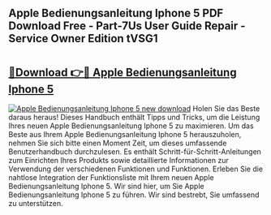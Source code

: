 ## Apple Bedienungsanleitung Iphone 5 PDF Download Free - Part-7Us User Guide Repair - Service Owner Edition tVSG1

# <h2><a href="http://df4euv.blite.top/?on=Apple+Bedienungsanleitung+Iphone+5">🔗Download 👉🔴 Apple Bedienungsanleitung Iphone 5</a></h2>

[![Apple Bedienungsanleitung Iphone 5 new download](https://i.imgur.com/lujVjoI.png)](http://df4euv.blite.top/?on=Apple+Bedienungsanleitung+Iphone+5)
Holen Sie das Beste daraus heraus! Dieses Handbuch enthält Tipps und Tricks, um die Leistung Ihres neuen Apple Bedienungsanleitung Iphone 5 zu maximieren. Um das Beste aus Ihrem Apple Bedienungsanleitung Iphone 5 herauszuholen, nehmen Sie sich bitte einen Moment Zeit, um dieses umfassende Benutzerhandbuch durchzulesen. Es enthält Schritt-für-Schritt-Anleitungen zum Einrichten Ihres Produkts sowie detaillierte Informationen zur Verwendung der verschiedenen Funktionen und Funktionen. Erleben Sie die nahtlose Integration der Funktionsliste mit Ihrem neuen Apple Bedienungsanleitung Iphone 5. Wir sind hier, um Sie Apple Bedienungsanleitung Iphone 5 zu führen. Wir sind bestrebt, Sie umfassend zu unterstützen.
